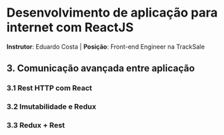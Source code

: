 # Desenvolvimento de aplicação para internet com ReactJS

**Instrutor**: Eduardo Costa | **Posição**: Front-end Engineer na TrackSale



## 3. Comunicação avançada entre aplicação

### 3.1 Rest HTTP com React

### 3.2 Imutabilidade e Redux

### 3.3 Redux + Rest



